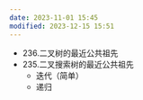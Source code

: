 ```yaml
---
date: 2023-11-01 15:45
modified: 2023-12-15 15:51
---
```


- 236.二叉树的最近公共祖先
- 235.二叉搜索树的最近公共祖先
	- 迭代（简单）
	- 递归